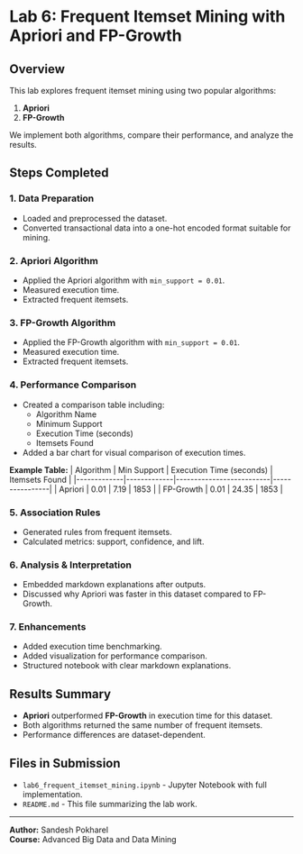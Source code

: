 
# Lab 6: Frequent Itemset Mining with Apriori and FP-Growth

## Overview
This lab explores frequent itemset mining using two popular algorithms:
1. **Apriori**
2. **FP-Growth**

We implement both algorithms, compare their performance, and analyze the results.

## Steps Completed

### 1. Data Preparation
- Loaded and preprocessed the dataset.
- Converted transactional data into a one-hot encoded format suitable for mining.

### 2. Apriori Algorithm
- Applied the Apriori algorithm with `min_support = 0.01`.
- Measured execution time.
- Extracted frequent itemsets.

### 3. FP-Growth Algorithm
- Applied the FP-Growth algorithm with `min_support = 0.01`.
- Measured execution time.
- Extracted frequent itemsets.

### 4. Performance Comparison
- Created a comparison table including:
  - Algorithm Name
  - Minimum Support
  - Execution Time (seconds)
  - Itemsets Found
- Added a bar chart for visual comparison of execution times.

**Example Table:**
| Algorithm   | Min Support | Execution Time (seconds) | Itemsets Found |
|-------------|-------------|--------------------------|----------------|
| Apriori     | 0.01        | 7.19                     | 1853           |
| FP-Growth   | 0.01        | 24.35                    | 1853           |

### 5. Association Rules
- Generated rules from frequent itemsets.
- Calculated metrics: support, confidence, and lift.

### 6. Analysis & Interpretation
- Embedded markdown explanations after outputs.
- Discussed why Apriori was faster in this dataset compared to FP-Growth.

### 7. Enhancements
- Added execution time benchmarking.
- Added visualization for performance comparison.
- Structured notebook with clear markdown explanations.

## Results Summary
- **Apriori** outperformed **FP-Growth** in execution time for this dataset.
- Both algorithms returned the same number of frequent itemsets.
- Performance differences are dataset-dependent.

## Files in Submission
- `lab6_frequent_itemset_mining.ipynb` - Jupyter Notebook with full implementation.
- `README.md` - This file summarizing the lab work.

---
**Author:** Sandesh Pokharel  
**Course:** Advanced Big Data and Data Mining  

